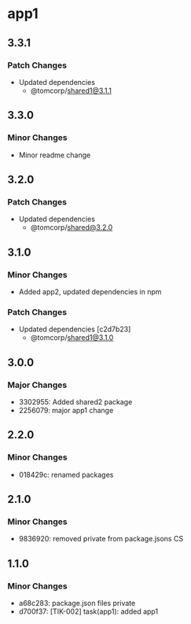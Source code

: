 # app1

## 3.3.1

### Patch Changes

- Updated dependencies
  - @tomcorp/shared1@3.1.1

## 3.3.0

### Minor Changes

- Minor readme change

## 3.2.0

### Patch Changes

- Updated dependencies
  - @tomcorp/shared@3.2.0

## 3.1.0

### Minor Changes

- Added app2, updated dependencies in npm

### Patch Changes

- Updated dependencies [c2d7b23]
  - @tomcorp/shared1@3.1.0

## 3.0.0

### Major Changes

- 3302955: Added shared2 package
- 2256079: major app1 change

## 2.2.0

### Minor Changes

- 018429c: renamed packages

## 2.1.0

### Minor Changes

- 9836920: removed private from package.jsons CS

## 1.1.0

### Minor Changes

- a68c283: package.json files private
- d700f37: [TIK-002] task(app1): added app1
